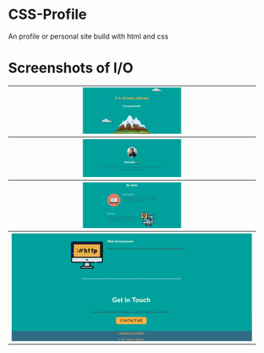 # CSS-Profile
An profile or personal site build with html and css

# Screenshots of I/O

<table style="width:100%">
  <tr>
    <th><img src="Screenshots/ss1.png" width=200/></th>
  </tr>
  <tr>
    <th><img src="Screenshots/ss2.png" width=200/></th>
  </tr>
  <tr>
    <th><img src="Screenshots/ss3.png" width=200/></th>
  </tr>
  <tr>
    <th><img src="Screenshots/ss4.png" /></th>
  </tr>
 </table>
